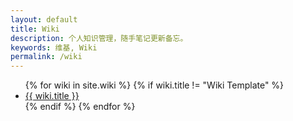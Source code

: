```yaml
---
layout: default
title: Wiki
description: 个人知识管理，随手笔记更新备忘。
keywords: 维基, Wiki
permalink: /wiki
---
```


<ul>
{% for wiki in site.wiki %}
{% if wiki.title != "Wiki Template" %}
<li><a href="{{ site.url }}{{ wiki.url }}">{{ wiki.title }}</a></li>
{% endif %}
{% endfor %}
</ul>